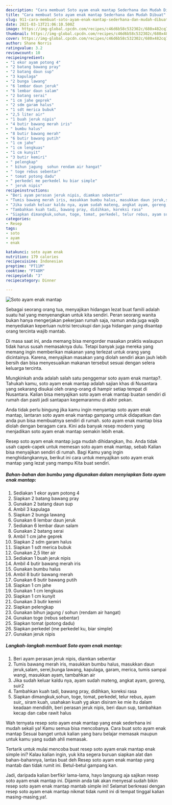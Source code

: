 ```yaml
---
description: "Cara membuat Soto ayam enak mantap Sederhana dan Mudah Dibuat"
title: "Cara membuat Soto ayam enak mantap Sederhana dan Mudah Dibuat"
slug: 911-cara-membuat-soto-ayam-enak-mantap-sederhana-dan-mudah-dibuat
date: 2021-03-13T21:06:10.500Z
image: https://img-global.cpcdn.com/recipes/c46d6b58c532302c/680x482cq70/soto-ayam-enak-mantap-foto-resep-utama.jpg
thumbnail: https://img-global.cpcdn.com/recipes/c46d6b58c532302c/680x482cq70/soto-ayam-enak-mantap-foto-resep-utama.jpg
cover: https://img-global.cpcdn.com/recipes/c46d6b58c532302c/680x482cq70/soto-ayam-enak-mantap-foto-resep-utama.jpg
author: Shane Norris
ratingvalue: 3.2
reviewcount: 10
recipeingredient:
- "1 ekor ayam potong 4"
- "2 batang bawang pray"
- "2 batang daun sup"
- "3 kapulaga"
- "2 bunga lawang"
- "6 lembar daun jeruk"
- "6 lembar daun salam"
- "2 batang serai"
- "1 cm jahe geprek"
- "2 sdm garam halus"
- "1 sdt merica bubuk"
- "2,5 liter air"
- "1 buah jeruk nipis"
- "4 butir bawang merah iris"
- " bumbu halus"
- "8 butir bawang merah"
- "6 butir bawang putih"
- "1 cm jahe"
- "1 cm lengkuas"
- "1 cm kunyit"
- "3 butir kemiri"
- " pelengkap"
- " bihun jagung  sohun rendam air hangat"
- " toge rebus sebentar"
- " tomat potong dadu"
- " perkedel me perkedel ku biar simple"
- " jeruk nipis"
recipeinstructions:
- "Beri ayam perasan jeruk nipis, diamkan sebentar"
- "Tumis bawang merah iris, masukkan bumbu halus, masukkan daun jeruk,salam, serei,bunga lawang, kapulaga, garam, merica, tumis sampai wangi, masukkan ayam, tambahkan air"
- "Jika sudah keluar kaldu nya, ayam sudah mateng, angkat ayam, goreng, suir2"
- "Tambahkan kuah tadi, bawang pray, didihkan, koreksi rasa"
- "Siapkan dimangkuk,sohun, toge, tomat, perkedel, telur rebus, ayam suir,, siram kuah, usahakan kuah yg akan disiram ke mie itu dalam keadaan mendidih, beri perasan jeruk nipis, beri daun sup, tambahkan kecap dan cabe rawit halus"
categories:
- Resep
tags:
- soto
- ayam
- enak

katakunci: soto ayam enak 
nutrition: 179 calories
recipecuisine: Indonesian
preptime: "PT11M"
cooktime: "PT48M"
recipeyield: "3"
recipecategory: Dinner

---
```



![Soto ayam enak mantap](https://img-global.cpcdn.com/recipes/c46d6b58c532302c/680x482cq70/soto-ayam-enak-mantap-foto-resep-utama.jpg)

Sebagai seorang orang tua, menyajikan hidangan lezat buat famili adalah suatu hal yang menyenangkan untuk kita sendiri. Peran seorang  wanita bukan hanya mengerjakan pekerjaan rumah saja, namun anda juga wajib menyediakan keperluan nutrisi tercukupi dan juga hidangan yang disantap orang tercinta wajib mantab.

Di masa  saat ini, anda memang bisa mengorder masakan praktis walaupun tidak harus susah memasaknya dulu. Tetapi banyak juga mereka yang memang ingin memberikan makanan yang terlezat untuk orang yang dicintainya. Karena, menyajikan masakan yang diolah sendiri akan jauh lebih bersih dan bisa menyesuaikan makanan tersebut sesuai dengan selera keluarga tercinta. 



Mungkinkah anda adalah salah satu penggemar soto ayam enak mantap?. Tahukah kamu, soto ayam enak mantap adalah sajian khas di Nusantara yang sekarang disukai oleh orang-orang di hampir setiap tempat di Nusantara. Kalian bisa menyajikan soto ayam enak mantap buatan sendiri di rumah dan pasti jadi santapan kegemaranmu di akhir pekan.

Anda tidak perlu bingung jika kamu ingin menyantap soto ayam enak mantap, lantaran soto ayam enak mantap gampang untuk didapatkan dan anda pun bisa membuatnya sendiri di rumah. soto ayam enak mantap bisa diolah dengan beragam cara. Kini ada banyak resep modern yang menjadikan soto ayam enak mantap semakin lebih enak.

Resep soto ayam enak mantap juga mudah dihidangkan, lho. Anda tidak usah capek-capek untuk memesan soto ayam enak mantap, sebab Kalian bisa menyajikan sendiri di rumah. Bagi Kamu yang ingin menghidangkannya, berikut ini cara untuk menyajikan soto ayam enak mantap yang lezat yang mampu Kita buat sendiri.

<!--inarticleads1-->

##### Bahan-bahan dan bumbu yang digunakan dalam menyiapkan Soto ayam enak mantap:

1. Sediakan 1 ekor ayam potong 4
1. Siapkan 2 batang bawang pray
1. Gunakan 2 batang daun sup
1. Ambil 3 kapulaga
1. Siapkan 2 bunga lawang
1. Gunakan 6 lembar daun jeruk
1. Sediakan 6 lembar daun salam
1. Gunakan 2 batang serai
1. Ambil 1 cm jahe geprek
1. Siapkan 2 sdm garam halus
1. Siapkan 1 sdt merica bubuk
1. Gunakan 2,5 liter air
1. Sediakan 1 buah jeruk nipis
1. Ambil 4 butir bawang merah iris
1. Gunakan  bumbu halus
1. Ambil 8 butir bawang merah
1. Gunakan 6 butir bawang putih
1. Siapkan 1 cm jahe
1. Gunakan 1 cm lengkuas
1. Siapkan 1 cm kunyit
1. Gunakan 3 butir kemiri
1. Siapkan  pelengkap
1. Gunakan  bihun jagung / sohun (rendam air hangat)
1. Gunakan  toge (rebus sebentar)
1. Siapkan  tomat (potong dadu)
1. Siapkan  perkedel (me perkedel ku, biar simple)
1. Gunakan  jeruk nipis




<!--inarticleads2-->

##### Langkah-langkah membuat Soto ayam enak mantap:

1. Beri ayam perasan jeruk nipis, diamkan sebentar
1. Tumis bawang merah iris, masukkan bumbu halus, masukkan daun jeruk,salam, serei,bunga lawang, kapulaga, garam, merica, tumis sampai wangi, masukkan ayam, tambahkan air
1. Jika sudah keluar kaldu nya, ayam sudah mateng, angkat ayam, goreng, suir2
1. Tambahkan kuah tadi, bawang pray, didihkan, koreksi rasa
1. Siapkan dimangkuk,sohun, toge, tomat, perkedel, telur rebus, ayam suir,, siram kuah, usahakan kuah yg akan disiram ke mie itu dalam keadaan mendidih, beri perasan jeruk nipis, beri daun sup, tambahkan kecap dan cabe rawit halus




Wah ternyata resep soto ayam enak mantap yang enak sederhana ini mudah sekali ya! Kamu semua bisa mencobanya. Cara buat soto ayam enak mantap Sesuai banget untuk kalian yang baru belajar memasak maupun untuk kamu yang sudah ahli memasak.

Tertarik untuk mulai mencoba buat resep soto ayam enak mantap enak simple ini? Kalau kalian ingin, yuk kita segera buruan siapkan alat dan bahan-bahannya, lantas buat deh Resep soto ayam enak mantap yang mantab dan tidak rumit ini. Betul-betul gampang kan. 

Jadi, daripada kalian berfikir lama-lama, hayo langsung aja sajikan resep soto ayam enak mantap ini. Dijamin anda tak akan menyesal sudah bikin resep soto ayam enak mantap mantab simple ini! Selamat berkreasi dengan resep soto ayam enak mantap nikmat tidak rumit ini di tempat tinggal kalian masing-masing,ya!.

